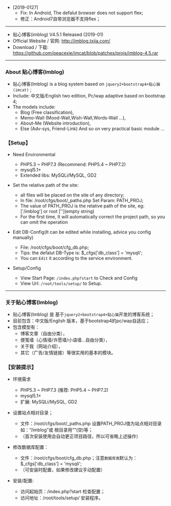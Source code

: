 
* [2019-0127]
  - Fix: In Android, The defalut browser does not support flex;
  - 修正：Android7自带浏览器不支持flex；

--- --- --- --- --- --- --- --- --- 

* 贴心博客(imblog) V4.5.1 Released (2019-01)
* Official Website / 官网: http://imblog.txjia.com/
* Download / 下载: https://github.com/peacexie/imcat/blob/patches/projs/imblog-4.5.rar

--- --- --- --- --- --- --- --- --- 


### About 贴心博客(Imblog)

* 贴心博客(Imblog) is a blog system based on `jquery2+bootstrap4+贴心猫(imcat)` ;
* Include: 中文版/English two edition, Pc/wap adaptive based on bootstrap 4;
* The models include: 
  - Blog (Free classification), 
  - Memo-Wall (Mood-Wall,Wish-Wall,Words-Wall ...), 
  - About-Me (Website introduction), 
  - Else (Adv-sys, Friend-Link) And so on very practical basic module ...


### 【Setup】

* Need Environmental
  - PHP5.3 ~ PHP7.3 (Recommend: PHP5.4 ~ PHP7.2)
  - mysql5.1+
  - Extended libs: MySQLi/MySQL, GD2

* Set the relative path of the site: 
  - all files will be placed on the site of any directory; 
  - In file: /root/cfgs/boot/_paths.php Set Param: PATH_PROJ; 
  - The value of PATH_PROJ is the relative path of the site, eg:['/imblog'] or root [''](empty string)
  - For the first time, It will automatically correct the project path, so you can omit the operation

* Edit DB-Config(It can be edited while installing, advice you config manually) 
  - File: /root/cfgs/boot/cfg_db.php; 
  - Tips: the defalut DB-Type is: $_cfgs['db_class'] = 'mysqli'; 
  - You can `Edit` it according to the service environment.

* Setup/Config 
  - View Start Page: `/index.php?start` to Check and Config
  - View Url: `/root/tools/setup/` to Setup.

--- --- --- --- --- --- --- --- --- 


### 关于贴心博客(Imblog)

* 贴心博客(Imblog) 是 基于`jquery2+bootstrap4+贴心猫`开发的博客系统；
* 目前包含：中文版/English 版本，基于bootstrap4的pc/wap自适应；
* 包含模型有：
  - 博客文章（自由分类），
  - 便笺墙（心情墙/许愿墙/小语墙...自由分类），
  - 关于我（网站介绍），
  - 其它（广告/友情链接）等很实用的基本的模块。


### 【安装提示】

* 环境需求
  - PHP5.3 ~ PHP7.3 (推荐: PHP5.4 ~ PHP7.2)
  - mysql5.1+
  - 扩展: MySQLi/MySQL, GD2

* 设置站点相对目录；
  - 文件：/root/cfgs/boot/_paths.php 设置PATH_PROJ值为站点相对目录如：“/imblog”或 根目录用“”(空)等；
  - （首次安装使用会自动更正项目路径，所以可省略上述操作）

* 修改数据库配置：
  - 文件：/root/cfgs/boot/cfg_db.php；注意`数据库类`默认为：$_cfgs['db_class'] = 'mysqli';
  - （可安装时配置，如果修改建议手动配置）

* 安装/配置: 
  - 访问起始页：/index.php?start 检查配置；
  - 访问地址：/root/tools/setup/ 安装程序。

